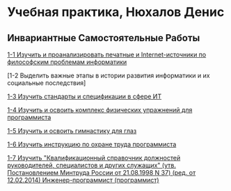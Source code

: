 # Учебная практика, Нюхалов Денис



## Инвариантные Самостоятельные Работы
[1-1 Изучить и проанализировать печатные и Internet-источники по философским проблемам информатики](ИСР_1-1/философские_проблемы.pdf)

[1-2 Выделить важные этапы в истории развития информатики и их социальные последствия]

[1-3 Изучить стандарты и спецификации в сфере ИТ](ИСР_1-3)

[1-4 Изучить и освоить комплекс физических упражнений для программиста](ИСР_1-4\физ_упражнения.pdf)

[1-5 Изучить и освоить гимнастику для глаз](ИСР_1-5\гимнастика_для_глаз.pdf)

[1-6 Изучить инструкцию по охране труда программиста](http://prom-nadzor.ru/content/instrukciya-po-ohrane-truda-dlya-programmista-pevm)

[1-7 Изучить "Квалификационный справочник должностей руководителей, специалистов и других служащих" (утв. Постановлением Минтруда России от 21.08.1998 N 37) (ред. от 12.02.2014) Инженер-программист (программист)](http://www.aup.ru/docs/d2/)




